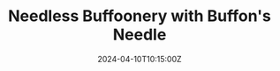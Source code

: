 ﻿---
title: "Needless Buffoonery with Buffon's Needle"

event: Jyväskylä Seminar for Young Researchers
event_url: http://users.jyu.fi/~antkalky/graduate_seminar/

location: University of Jyväskylä
# address:
# street: 450 Serra Mall
# city: Stanford
#  region: CA
#  postcode: '94305'
#  country: United States

# summary: An example talk using Wowchemy's Markdown slides feature.
abstract: "This talk will be a gentle introduction to the classical Buffon's needle problem, which can be stated as follows: can you measure length of a set by randomly tossing a needle on top of it? Time permitting, we will also discuss some modern incarnations of this question. The talk may involve throwing pens around the room, proceed with caution."

summary: ""
abstract: ""
# Talk start and end times.
#   End time can optionally be hidden by prefixing the line with `#`.
date: "2024-04-10T10:15:00Z"
# date_end: "2030-06-01T15:00:00Z"
all_day: true

# Schedule page publish date (NOT talk date).
publishDate: "2017-01-01T00:00:00Z"

authors: []
tags: []

# Is this a featured talk? (true/false)
featured: false

# image:
#  caption: 'Image credit: [**Unsplash**](https://unsplash.com/photos/bzdhc5b3Bxs)'
#  focal_point: Right

links:
# - icon: twitter
#  icon_pack: fab
#  name: Follow
#  url: https://twitter.com/georgecushen
url_code: ""
url_slides: ""
url_video: ""

# Markdown Slides (optional).
#   Associate this talk with Markdown slides.
#   Simply enter your slide deck's filename without extension.
#   E.g. `slides = "example-slides"` references `content/slides/example-slides.md`.
#   Otherwise, set `slides = ""`.
# slides: example

# Projects (optional).
#   Associate this post with one or more of your projects.
#   Simply enter your project's folder or file name without extension.
#   E.g. `projects = ["internal-project"]` references `content/project/deep-learning/index.md`.
#   Otherwise, set `projects = []`.
# projects:
# - example
---
